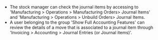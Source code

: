 - The stock manager can check the journal items by accessing to
  'Manufacturing \> Operations \> Manufacturing Orders\> Journal Items'
  and 'Manufacturing \> Operations \> Unbuild Orders\> Journal Items.
- A user belonging to the group 'Show Full Accounting Features' can
  review the details of a move that is associated to a journal item
  through 'Invoicing \> Accounting \> Journal Entries (or Journal
  items)'.
